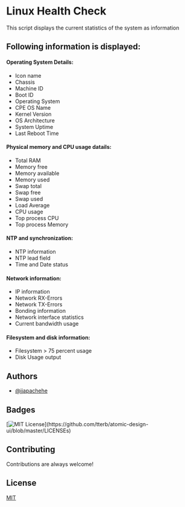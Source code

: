
# Linux Health Check

This script displays the current statistics of the system as information


## Following information is displayed:

#### Operating System Details: 
- Icon name
- Chassis
- Machine ID
- Boot ID
- Operating System
- CPE OS Name
- Kernel Version 
- OS Architecture 
- System Uptime
- Last Reboot Time

#### Physical memory and CPU usage datails:
- Total RAM
- Memory free
- Memory available
- Memory used
- Swap total
- Swap free
- Swap used
- Load Average
- CPU usage
- Top process CPU
- Top process Memory

#### NTP and synchronization:
- NTP information
- NTP lead field
- Time and Date status

#### Network information:
- IP information
- Network RX-Errors
- Network TX-Errors
- Bonding information
- Network interface statistics
- Current bandwidth usage

#### Filesystem and disk information:
- Filesystem > 75 percent usage
- Disk Usage output

## Authors

- [@jjapachehe](https://github.com/jjapachehe)

## Badges

[![MIT License](https://img.shields.io/apm/l/atomic-design-ui.svg?)](https://github.com/tterb/atomic-design-ui/blob/master/LICENSEs)

## Contributing

Contributions are always welcome!
  
## License

[MIT](https://choosealicense.com/licenses/mit/)
